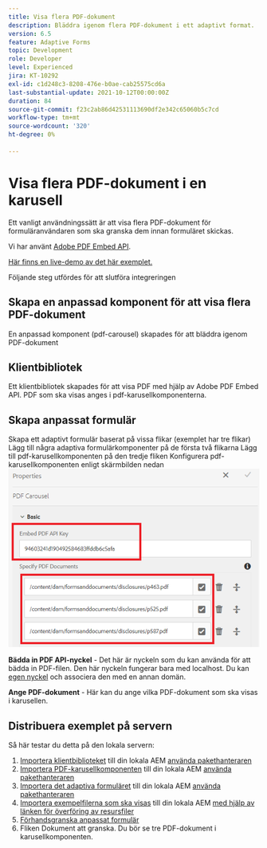 ```yaml
---
title: Visa flera PDF-dokument
description: Bläddra igenom flera PDF-dokument i ett adaptivt format.
version: 6.5
feature: Adaptive Forms
topic: Development
role: Developer
level: Experienced
jira: KT-10292
exl-id: c1d248c3-8208-476e-b0ae-cab25575cd6a
last-substantial-update: 2021-10-12T00:00:00Z
duration: 84
source-git-commit: f23c2ab86d42531113690df2e342c65060b5c7cd
workflow-type: tm+mt
source-wordcount: '320'
ht-degree: 0%

---
```


# Visa flera PDF-dokument i en karusell

Ett vanligt användningssätt är att visa flera PDF-dokument för formuläranvändaren som ska granska dem innan formuläret skickas.

Vi har använt [Adobe PDF Embed API](https://www.adobe.io/apis/documentcloud/dcsdk/pdf-embed.html).

[Här finns en live-demo av det här exemplet.](https://forms.enablementadobe.com/content/dam/formsanddocuments/wefinancecreditcard/jcr:content?wcmmode=disabled)

Följande steg utfördes för att slutföra integreringen

## Skapa en anpassad komponent för att visa flera PDF-dokument

En anpassad komponent (pdf-carousel) skapades för att bläddra igenom PDF-dokument

## Klientbibliotek

Ett klientbibliotek skapades för att visa PDF med hjälp av Adobe PDF Embed API. PDF som ska visas anges i pdf-karusellkomponenterna.

## Skapa anpassat formulär

Skapa ett adaptivt formulär baserat på vissa flikar (exemplet har tre flikar) Lägg till några adaptiva formulärkomponenter på de första två flikarna Lägg till pdf-karusellkomponenten på den tredje fliken Konfigurera pdf-karusellkomponenten enligt skärmbilden nedan
![pdf-carousel](assets/pdf-carousel-af-component.png)

**Bädda in PDF API-nyckel** - Det här är nyckeln som du kan använda för att bädda in PDF-filen. Den här nyckeln fungerar bara med localhost. Du kan [egen nyckel](https://www.adobe.io/apis/documentcloud/dcsdk/pdf-embed.html) och associera den med en annan domän.

**Ange PDF-dokument** - Här kan du ange vilka PDF-dokument som ska visas i karusellen.


## Distribuera exemplet på servern

Så här testar du detta på den lokala servern:

1. [Importera klientbiblioteket](assets/pdf-carousel-client-lib.zip) till din lokala AEM [använda pakethanteraren](http://localhost:4502/crx/packmgr/index.jsp)
1. [Importera PDF-karusellkomponenten](assets/pdf-carousel-component.zip) till din lokala AEM [använda pakethanteraren](http://localhost:4502/crx/packmgr/index.jsp)
1. [Importera det adaptiva formuläret](assets/adaptive-form-pdf-carousel.zip) till din lokala AEM [använda pakethanteraren](http://localhost:4502/crx/packmgr/index.jsp)
1. [Importera exempelfilerna som ska visas](assets/pdf-carousel-sample-documents.zip) till din lokala AEM [med hjälp av länken för överföring av resursfiler](http://localhost:4502/assets.html/content/dam)
1. [Förhandsgranska anpassat formulär](http://localhost:4502/content/dam/formsanddocuments/wefinancecreditcard/jcr:content?wcmmode=disabled)
1. Fliken Dokument att granska. Du bör se tre PDF-dokument i karusellkomponenten.
